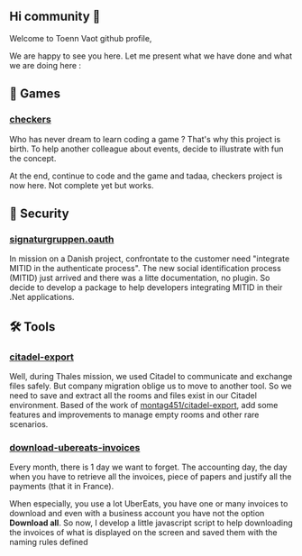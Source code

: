 ## Hi community 👋

Welcome to Toenn Vaot github profile,

We are happy to see you here. Let me present what we have done and what we are doing here :

## 🍿 Games
### [checkers](https://github.com/Toenn-Vaot/checkers)
Who has never dream to learn coding a game ? That's why this project is birth. To help another colleague about events, decide to illustrate with fun the concept.

At the end, continue to code and the game and tadaa, checkers project is now here. Not complete yet but works.

## 🔐 Security
### [signaturgruppen.oauth](https://github.com/Toenn-Vaot/signaturgruppen.oauth)
In mission on a Danish project, confrontate to the customer need "integrate MITID in the authenticate process". The new social identification process (MITID) just arrived and there was a litte documentation, no plugin. So decide to develop 
a package to help developers integrating MITID in their .Net applications.

## 🛠️ Tools
### [citadel-export](https://github.com/Toenn-Vaot/citadel-export)
Well, during Thales mission, we used Citadel to communicate and exchange files safely. But company migration oblige us to move to another tool. So we need to save and extract all the rooms and files exist in our Citadel environment.
Based of the work of [montag451/citadel-export](https://github.com/montag451/citadel-export), add some features and improvements to manage empty rooms and other rare scenarios.

### [download-ubereats-invoices](https://github.com/Toenn-Vaot/download-ubereats-invoices)
Every month, there is 1 day we want to forget. The accounting day, the day when you have to retrieve all the invoices, piece of papers and justify all the payments (that it in France).

When especially, you use a lot UberEats, you have one or many invoices to download and even with a business account you have not the option **Download all**. So now, I develop a little javascript script to help downloading the invoices 
of what is displayed on the screen and saved them with the naming rules defined
